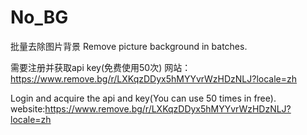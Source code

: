 # No_BG
批量去除图片背景
Remove picture background in batches.

需要注册并获取api key(免费使用50次)
网站：https://www.remove.bg/r/LXKqzDDyx5hMYYvrWzHDzNLJ?locale=zh

Login and acquire the api and key(You can use 50 times in free).
website:https://www.remove.bg/r/LXKqzDDyx5hMYYvrWzHDzNLJ?locale=zh
